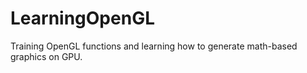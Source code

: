 # LearningOpenGL

Training OpenGL functions and learning how to generate math-based graphics on GPU.
